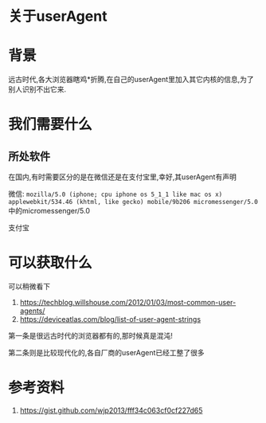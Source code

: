 # 关于userAgent

# 背景

远古时代,各大浏览器瞎鸡*折腾,在自己的userAgent里加入其它内核的信息,为了别人识别不出它来.

# 我们需要什么

## 所处软件

在国内,有时需要区分的是在微信还是在支付宝里,幸好,其userAgent有声明

微信: `mozilla/5.0 (iphone; cpu iphone os 5_1_1 like mac os x) applewebkit/534.46 (khtml, like gecko) mobile/9b206 micromessenger/5.0`中的micromessenger/5.0


支付宝

# 可以获取什么

可以稍微看下

1. https://techblog.willshouse.com/2012/01/03/most-common-user-agents/
2. https://deviceatlas.com/blog/list-of-user-agent-strings

第一条是很远古时代的浏览器都有的,那时候真是混沌!

第二条则是比较现代化的,各自厂商的userAgent已经工整了很多

# 参考资料

1. https://gist.github.com/wjp2013/fff34c063cf0cf227d65
